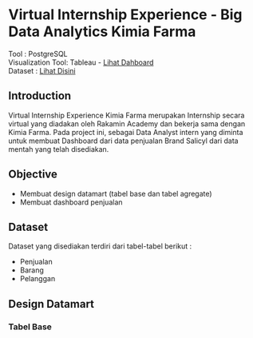 # Virtual Internship Experience - Big Data Analytics Kimia Farma

Tool : PostgreSQL <br>
Visualization Tool: Tableau - [Lihat Dahboard](https://public.tableau.com/app/profile/sonia.epifany.sandah/viz/trial_16945811128870/Dashboard2) <br>
Dataset : [Lihat Disini](https://drive.google.com/drive/folders/1IixgJe25Q3f5HH61OTfRevqlPd8BLb5L?usp=sharing)


## Introduction
Virtual Internship Experience Kimia Farma merupakan Internship secara virtual yang diadakan oleh Rakamin Academy dan bekerja sama dengan Kimia Farma. Pada project ini, sebagai Data Analyst intern yang diminta untuk membuat Dashboard dari data penjualan Brand Salicyl dari data mentah yang telah disediakan.

## Objective
- Membuat design datamart (tabel base dan tabel agregate)
- Membuat dashboard penjualan 

## Dataset <br>
Dataset yang disediakan terdiri dari tabel-tabel berikut : 

- Penjualan
- Barang
- Pelanggan

## Design Datamart
### Tabel Base

